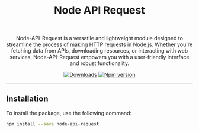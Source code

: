 <div align="center">
	<h1>Node API Request</h1> 
	<br>
	<p>Node-API-Request is a versatile and lightweight module designed to streamline the process of making HTTP requests in Node.js. Whether you're fetching data from APIs, downloading resources, or interacting with web services, Node-API-Request empowers you with a user-friendly interface and robust functionality.</p>
	<a href="https://www.npmjs.com/package/node-api-request"><img src="https://img.shields.io/npm/dw/node-api-request" alt="Downloads"></a>
	<a href="https://www.npmjs.com/package/node-api-request"><img src="https://img.shields.io/npm/v/node-api-request" alt="Npm version"></a>
</div>

---

## Installation
To install the package, use the following command:
```sh
npm install --save node-api-request
```
